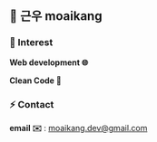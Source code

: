 ## 🗿 근우 moaikang

### 👀 Interest
**Web development 🌐**   

**Clean Code 🧹**

### ⚡️ Contact
**email ✉️** : moaikang.dev@gmail.com
